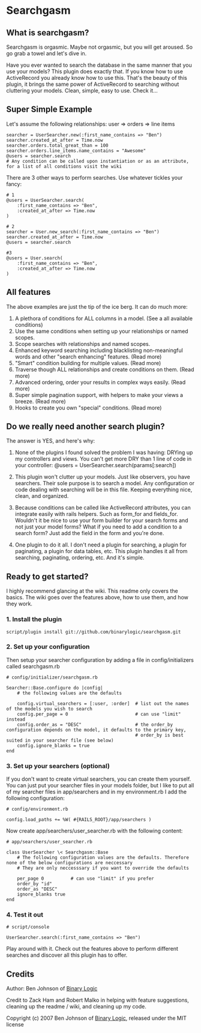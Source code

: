 # Searchgasm

## What is searchgasm?

Searchgasm is orgasmic. Maybe not orgasmic, but you will get aroused. So go grab a towel and let's dive in.

Have you ever wanted to search the database in the same manner that you use your models? This plugin does exactly that. If you know how to use ActiveRecord you already know how to use this. That's the beauty of this plugin, it brings the same power of ActiveRecord to searching without cluttering your models. Clean, simple, easy to use. Check it...

## Super Simple Example

Let's assume the following relationships: user => orders => line items

    searcher = UserSearcher.new(:first_name_contains => "Ben")
    searcher.created_at_after = Time.now
    searcher.orders.total_great_than = 100
    searcher.orders.line_items.name_contains = "Awesome"
    @users = searcher.search
    # Any condition can be called upon instantiation or as an attribute, for a list of all conditions visit the wiki

There are 3 other ways to perform searches. Use whatever tickles your fancy:

    # 1
    @users = UserSearcher.search(
        :first_name_contains => "Ben",
        :created_at_after => Time.now
    )
    
    # 2
    searcher = User.new_search(:first_name_contains => "Ben")
    searcher.created_at_after = Time.now
    @users = searcher.search
    
    #3
    @users = User.search(
        :first_name_contains => "Ben",
        :created_at_after => Time.now
    )

## All features

The above examples are just the tip of the ice berg. It can do much more:

1. A plethora of conditions for ALL columns in a model. (See a all available conditions)
2. Use the same conditions when setting up your relationships or named scopes.
3. Scope searches with relationships and named scopes.
4. Enhanced keyword searching including blacklisting non-meaningful words and other "search enhancing" features. (Read more)
5. "Smart" condition building for multiple values. (Read more)
6. Traverse though ALL relationships and create conditions on them. (Read more)
7. Advanced ordering, order your results in complex ways easily. (Read more)
8. Super simple pagination support, with helpers to make your views a breeze. (Read more)
9. Hooks to create you own "special" conditions. (Read more)

## Do we really need another search plugin?

The answer is YES, and here's why:

1. None of the plugins I found solved the problem I was having: DRYing up my controllers and views. You can't get more DRY than 1 line of code in your controller: @users = UserSearcher.search(params[:search])

2. This plugin won't clutter up your models. Just like observers, you have searchers. Their sole purpose is to search a model. Any configuration or code dealing with searching will be in this file. Keeping everything nice, clean, and organized.

3. Because conditions can be called like ActiveRecord attributes, you can integrate easily with rails helpers. Such as form\_for and fields\_for. Wouldn't it be nice to use your form builder for your search forms and not just your model forms? What if you need to add a condition to a search form? Just add the field in the form and you're done.

4. One plugin to do it all. I don't need a plugin for searching, a plugin for paginating, a plugin for data tables, etc. This plugin handles it all from searching, paginating, ordering, etc. And it's simple.


## Ready to get started?

I highly recommend glancing at the wiki. This readme only covers the basics. The wiki goes over the features above, how to use them, and how they work.

### 1. Install the plugin

    script/plugin install git://github.com/binarylogic/searchgasm.git

### 2. Set up your configuration

Then setup your searcher configuration by adding a file in config/initializers called searchgasm.rb

    # config/initializer/searchgasm.rb
    
    Searcher::Base.configure do |config|
        # the following values are the defaults
        
        config.virtual_searchers = [:user, :order]  # list out the names of the models you wish to search
        config.per_page = 0                         # can use "limit" instead
        config.order_as = "DESC"                    # the order_by configuration depends on the model, it defaults to the primary key,
                                                    # order_by is best suited in your searcher file (see below)
        config.ignore_blanks = true
    end


### 3. Set up your searchers (optional)

If you don't want to create virtual searchers, you can create them yourself. You can just put your searcher files in your models folder, but I like to put all of my searcher files in app/searchers and in my environment.rb I add the following configuration:
  
    # config/environment.rb
    
    config.load_paths += %W( #{RAILS_ROOT}/app/searchers )

Now create app/searchers/user_searcher.rb with the following content:
  
    # app/searchers/user_searcher.rb
    
    class UserSearcher \< Searchgasm::Base
        # The following configuration values are the defaults. Therefore none of the below configurations are neccessary
        # They are only neccesssary if you want to override the defaults
        
        per_page 0          # can use "limit" if you prefer
        order_by "id"
        order_as "DESC"
        ignore_blanks true
    end


### 4. Test it out

    # script/console
    
    UserSearcher.search(:first_name_contains => "Ben")

Play around with it. Check out the features above to perform different searches and discover all this plugin has to offer.


## Credits

Author: Ben Johnson of [Binary Logic](http://www.binarylogic.com)

Credit to Zack Ham and Robert Malko in helping with feature suggestions, cleaning up the readme / wiki, and cleaning up my code.


Copyright (c) 2007 Ben Johnson of [Binary Logic](http://www.binarylogic.com), released under the MIT license